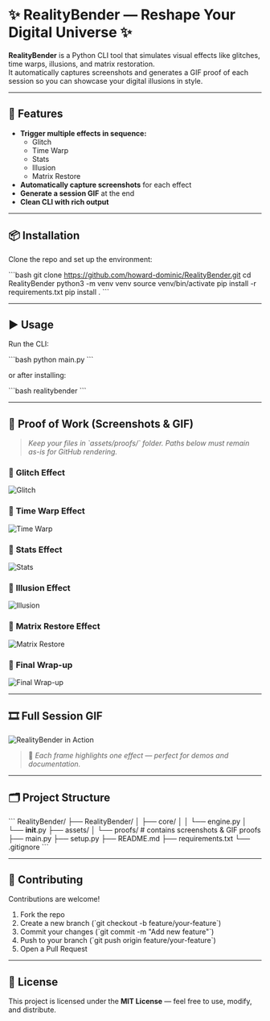 # ✨ RealityBender — Reshape Your Digital Universe ✨

**RealityBender** is a Python CLI tool that simulates visual effects like glitches, time warps, illusions, and matrix restoration.  
It automatically captures screenshots and generates a GIF proof of each session so you can showcase your digital illusions in style.

---

## 🚀 Features

- **Trigger multiple effects in sequence:**
  - Glitch
  - Time Warp
  - Stats
  - Illusion
  - Matrix Restore
- **Automatically capture screenshots** for each effect
- **Generate a session GIF** at the end
- **Clean CLI with rich output**

---

## 📦 Installation

Clone the repo and set up the environment:

\`\`\`bash
git clone https://github.com/howard-dominic/RealityBender.git
cd RealityBender
python3 -m venv venv
source venv/bin/activate
pip install -r requirements.txt
pip install .
\`\`\`

---

## ▶️ Usage

Run the CLI:

\`\`\`bash
python main.py
\`\`\`

or after installing:

\`\`\`bash
realitybender
\`\`\`

---

## 📸 **Proof of Work (Screenshots & GIF)**

> *Keep your files in \`assets/proofs/\` folder. Paths below must remain as-is for GitHub rendering.*

### 🔹 **Glitch Effect**
![Glitch](assets/proofs/RealityBender1.png)

### 🔹 **Time Warp Effect**
![Time Warp](assets/proofs/RealityBender2.png)

### 🔹 **Stats Effect**
![Stats](assets/proofs/RealityBender3.png)

### 🔹 **Illusion Effect**
![Illusion](assets/proofs/RealityBender4.png)

### 🔹 **Matrix Restore Effect**
![Matrix Restore](assets/proofs/RealityBender5.png)

### 🔹 **Final Wrap-up**
![Final Wrap-up](assets/proofs/RealityBender6.png)

---

## 🎞️ **Full Session GIF**
![RealityBender in Action](assets/proofs/RealityBender.gif)

> 🔎 *Each frame highlights one effect — perfect for demos and documentation.*

---

## 🗂️ Project Structure

\`\`\`
RealityBender/
├── RealityBender/
│   ├── core/
│   │   └── engine.py
│   └── __init__.py
├── assets/
│   └── proofs/   # contains screenshots & GIF proofs
├── main.py
├── setup.py
├── README.md
├── requirements.txt
└── .gitignore
\`\`\`

---

## 🤝 Contributing

Contributions are welcome!  

1. Fork the repo  
2. Create a new branch (\`git checkout -b feature/your-feature\`)  
3. Commit your changes (\`git commit -m "Add new feature"\`)  
4. Push to your branch (\`git push origin feature/your-feature\`)  
5. Open a Pull Request  

---

## 📜 License

This project is licensed under the **MIT License** — feel free to use, modify, and distribute.

